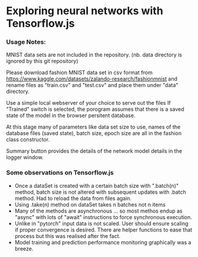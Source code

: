 # Exploring neural networks with Tensorflow.js

### Usage Notes:

MNIST data sets are not included in the repository.
(nb. data directory is ignored by this git repository)

Please download fashion MNIST data set in csv format from
https://www.kaggle.com/datasets/zalando-research/fashionmnist
and rename files as "train.csv" and "test.csv" and place them
under "data" directory.

Use a simple local webserver of your choice to serve out the files
If "Trained" switch is selected, the porogram assumes that there is
a saved state of the model in the browser persitent database.

At this stage many of parameters like 
data set size to use,
names of the database files (saved state),
batch size,
epoch size are all in the fashion class constructor.

Summary button provides the details of the network model details in the
logger window.

### Some observations on Tensorflow.js
   -  Once a dataSet is created with a certain batch size with ".batch(n)" method, 
      batch size is not altered with subsequent updates with .batch method.
      Had to reload the data from files again.
   -  Using .take(n)  method on dataSet takes n batches not n items
   -  Many of the methods are asynchronous ... so most methos endup as "async"
      with lots of "await" instructions to force synchronous execution.
   -  Unlike in "pytorch"  input data is not scaled. User should ensure scaling if
      proper convergence is desired. There are helper functions to ease that process
      but this was realised after the fact.
   -  Model training and prediction performance monitoring graphically was a breeze.

 
